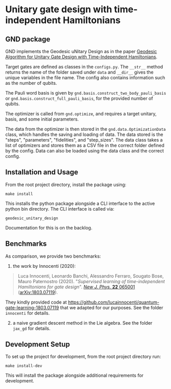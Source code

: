# Unitary gate design with time-independent Hamiltonians

## GND package

GND implements the Geodesic uNitary Design as in the paper [Geodesic Algorithm for Unitary Gate Design with Time-Independent Hamiltonians](https://arxiv.org/abs/2401.05973). 

Target gates are defined as classes in the `configs.py`.
The `__str__` method returns the name of the folder saved under `data` and `__dir__` gives the unique variables in the file name.
The config also contains information such as the number of qubits. 

The Pauli word basis is given by `gnd.basis.construct_two_body_pauli_basis` or `gnd.basis.construct_full_pauli_basis`, for the provided number of qubits.

The optimizer is called from `gnd.optimize`, and requires a target unitary, basis, and some initial parameters.

The data from the optimizer is then stored in the `gnd.data.OptimizationData` class, which handles the saving and loading of data.
The data stored is the "steps", "parameters", "fidelities", and "step\_sizes".
The data class takes a list of optimizers and stores them as a CSV file in the correct folder defined by the config.
Data can also be loaded using the data class and the correct config.

## Installation and Usage

From the root project directory, install the package using:

```shell
make install
```

This installs the python package alongside a CLI interface to the active python bin directory.
The CLI interface is called via:

```shell
geodesic_unitary_design
```

Documentation for this is on the backlog.

## Benchmarks

As comparison, we provide two benchmarks:

1. the work by Innocenti (2020):
> Luca Innocenti, Leonardo Banchi, Alessandro Ferraro, Sougato Bose, Mauro Paternostro (2020). "*Supervised learning of time-independent Hamiltonians for gate design*". [*New J. Phys.* **22** 065001](https://doi.org/10.1088/1367-2630/ab8aaf) ([arXiv:1803.07119](https://arxiv.org/abs/1803.07119)).

They kindly provided code at https://github.com/lucainnocenti/quantum-gate-learning-1803.07119 that we adapted for our purposes.
See the folder `innocenti` for details.

2. a naive gradient descent method in the Lie algebra.
See the folder `jax_gd` for details.

## Development Setup

To set up the project for development, from the root project directory run: 

```shell
make install-dev
```

This will install the package alongside additional requirements for development. 
